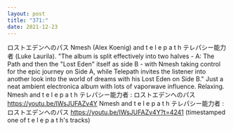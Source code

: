 ```yaml
---
layout: post
title: "371:"
date: 2021-12-23
---
```


ロストエデンへのパス Nmesh (Alex Koenig) and t e l e p a t h テレパシー能力者 (Luke Laurila). "The album is split effectively into two halves - A: The Path and then the "Lost Eden" itself as side B - with Nmesh taking control for the epic journey on Side A, while Telepath invites the listener into another look into the world of dreams with his Lost Eden on Side B." Just a neat ambient electronica album with lots of vaporwave influence. Relaxing.
 Nmesh and t e l e p a t h テレパシー能力者 : ロストエデンへのパス
https://youtu.be/IWsJUFAZv4Y
 Nmesh and t e l e p a t h テレパシー能力者 : ロストエデンへのパス
https://youtu.be/IWsJUFAZv4Y?t=4241 (timestamped one of t e l e p a t h's tracks)
